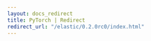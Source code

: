 ```yaml
---
layout: docs_redirect
title: PyTorch | Redirect
redirect_url: "/elastic/0.2.0rc0/index.html"
---
```

